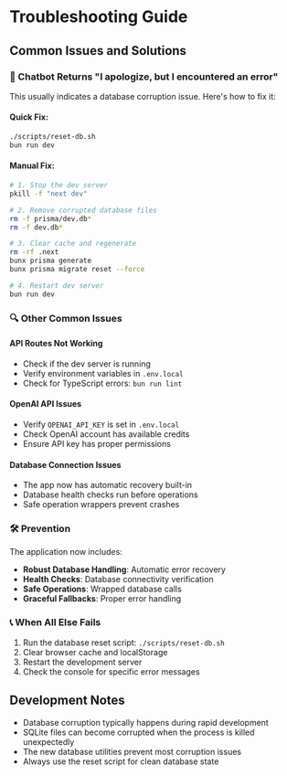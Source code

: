 # Troubleshooting Guide

## Common Issues and Solutions

### 🔧 Chatbot Returns "I apologize, but I encountered an error"

This usually indicates a database corruption issue. Here's how to fix it:

#### Quick Fix:
```bash
./scripts/reset-db.sh
bun run dev
```

#### Manual Fix:
```bash
# 1. Stop the dev server
pkill -f "next dev"

# 2. Remove corrupted database files
rm -f prisma/dev.db*
rm -f dev.db*

# 3. Clear cache and regenerate
rm -rf .next
bunx prisma generate
bunx prisma migrate reset --force

# 4. Restart dev server
bun run dev
```

### 🔍 Other Common Issues

#### API Routes Not Working
- Check if the dev server is running
- Verify environment variables in `.env.local`
- Check for TypeScript errors: `bun run lint`

#### OpenAI API Issues
- Verify `OPENAI_API_KEY` is set in `.env.local`
- Check OpenAI account has available credits
- Ensure API key has proper permissions

#### Database Connection Issues
- The app now has automatic recovery built-in
- Database health checks run before operations
- Safe operation wrappers prevent crashes

### 🛠 Prevention

The application now includes:
- **Robust Database Handling**: Automatic error recovery
- **Health Checks**: Database connectivity verification
- **Safe Operations**: Wrapped database calls
- **Graceful Fallbacks**: Proper error handling

### 📞 When All Else Fails

1. Run the database reset script: `./scripts/reset-db.sh`
2. Clear browser cache and localStorage
3. Restart the development server
4. Check the console for specific error messages

## Development Notes

- Database corruption typically happens during rapid development
- SQLite files can become corrupted when the process is killed unexpectedly
- The new database utilities prevent most corruption issues
- Always use the reset script for clean database state
